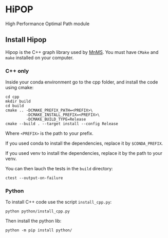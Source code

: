 # HiPOP
High Performance Optimal Path module

## Install Hipop

Hipop is the C++ graph library used by [MnMS](https://github.com/licit-lab/MnMS.git). 
You must have `CMake` and `make` installed on your computer.

### C++ only

Inside your conda environment go to the cpp folder, and install the code using cmake:

```shell
cd cpp
mkdir build
cd build
cmake .. -DCMAKE_PREFIX_PATH=<PREFIX>\
         -DCMAKE_INSTALL_PREFIX=<PREFIX>\
         -DCMAKE_BUILD_TYPE=Release
cmake --build . --target install --config Release
```
Where `<PREFIX>` is the path to your prefix.

If you used conda to install the dependencies, replace it by `$CONDA_PREFIX`.

If you used venv to install the dependencies, replace it by the path to your venv.

You can then lauch the tests in the `build` directory:

```shell
ctest --output-on-failure
```


### Python

To install C++ code use the script `install_cpp.py`:

```shell
python python/install_cpp.py   
```

Then install the python lib:
```shell
python -m pip install python/
```

